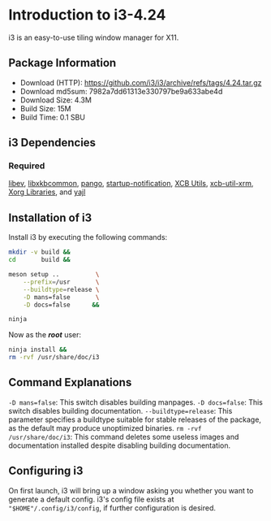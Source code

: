 # Introduction to i3-4.24
i3 is an easy-to-use tiling window manager for X11.

## Package Information
- Download (HTTP): https://github.com/i3/i3/archive/refs/tags/4.24.tar.gz
- Download md5sum: 7982a7dd61313e330797be9a633abe4d
- Download Size: 4.3M
- Build Size: 15M
- Build Time: 0.1 SBU

## i3 Dependencies
### Required
  [libev](./3-libev),
  [libxkbcommon](https://www.linuxfromscratch.org/blfs/view/svn/general/libxkbcommon.html),
  [pango](https://www.linuxfromscratch.org/blfs/view/svn/x/pango.html),
  [startup-notification](https://www.linuxfromscratch.org/blfs/view/svn/x/startup-notification.html),
  [XCB Utils](https://linuxfromscratch.org/blfs/view/svn/x/xcb-utilities.html),
  [xcb-util-xrm](./1-xcb-util-xrm.md),
  [Xorg Libraries](https://linuxfromscratch.org/blfs/view/svn/x/x7lib.html), and
  [yajl](./2-yajl)

## Installation of i3
Install i3 by executing the following commands:
```Bash
mkdir -v build &&
cd       build &&

meson setup ..          \
    --prefix=/usr       \
    --buildtype=release \
    -D mans=false       \
    -D docs=false      &&

ninja
```

Now as the ***root*** user:
```Bash
ninja install &&
rm -rvf /usr/share/doc/i3
```

## Command Explanations
  `-D mans=false`: This switch disables building manpages.
  `-D docs=false`: This switch disables building documentation.
  `--buildtype=release`: This parameter specifies a buildtype suitable for
  stable releases of the package, as the default may produce unoptimized
  binaries.
  `rm -rvf /usr/share/doc/i3`: This command deletes some useless images and
  documentation installed despite disabling building documentation.

## Configuring i3
On first launch, i3 will bring up a window asking you whether you want to
generate a default config. i3's config file exists at
`"$HOME"/.config/i3/config`, if further configuration is desired.
